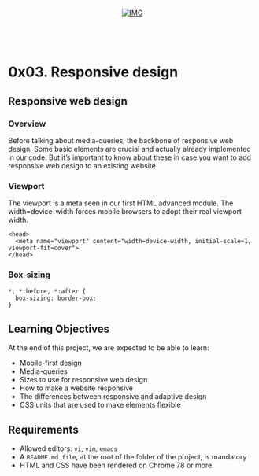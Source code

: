 <!-- repo image -->
<br />
<div align="center">
  <a href="https://github.com/github_username/repo_name">
    <img src="https://github.com/Abubacer/README-Template/blob/master/images/banner.png" alt="IMG"> 
  </a>

<h1 align="center"></h1>
<div align="left">
<br />

# 0x03. Responsive design

## Responsive web design

### Overview
Before talking about media-queries, the backbone of responsive web design. Some basic elements are crucial and actually already implemented in our code. But it’s important to know about these in case you want to add responsive web design to an existing website.

### Viewport
The viewport is a meta seen in our first HTML advanced module. The width=device-width forces mobile browsers to adopt their real viewport width.

```
<head>
  <meta name="viewport" content="width=device-width, initial-scale=1, viewport-fit=cover">
</head>

```
### Box-sizing
```
*, *:before, *:after {
  box-sizing: border-box;
}

```

## Learning Objectives

At the end of this project, we are expected to be able to learn:

- Mobile-first design
- Media-queries
- Sizes to use for responsive web design
- How to make a website responsive
- The differences between responsive and adaptive design
- CSS units that are used to make elements flexible

## Requirements

- Allowed editors: ```vi```, ```vim```, ```emacs```
- A ```README.md file```, at the root of the folder of the project, is mandatory
- HTML and CSS have been rendered on Chrome 78 or more.

</div>
